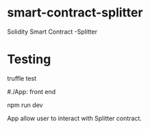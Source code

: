 # smart-contract-splitter

Solidity Smart Contract -Splitter

# Testing

truffle test

#./App: front end

npm run dev

App allow user to interact with Splitter contract.
